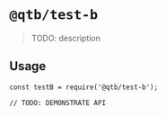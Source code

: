 # `@qtb/test-b`

> TODO: description

## Usage

```
const testB = require('@qtb/test-b');

// TODO: DEMONSTRATE API
```

